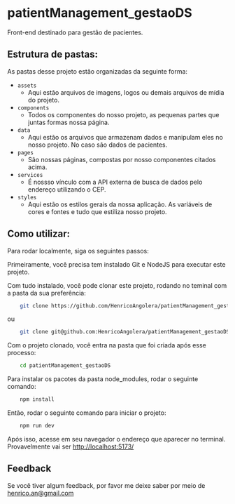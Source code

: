 # patientManagement_gestaoDS

Front-end destinado para gestão de pacientes.

## Estrutura de pastas:

As pastas desse projeto estão organizadas da seguinte forma:

- `assets`
  - Aqui estão arquivos de imagens, logos ou demais arquivos de mídia do projeto.
- `components`
  - Todos os componentes do nosso projeto, as pequenas partes que juntas formas nossa página.
- `data`
  - Aqui estão os arquivos que armazenam dados e manipulam eles no nosso projeto. No caso são dados de pacientes.
- `pages`
  - São nossas páginas, compostas por nosso componentes citados acima.
- `services`
  - É nossso vínculo com a API externa de busca de dados pelo endereço utilizando o CEP.
- `styles`
  - Aqui estão os estilos gerais da nossa aplicação. As variáveis de cores e fontes e tudo que estiliza nosso projeto.   

## Como utilizar:

Para rodar localmente, siga os seguintes passos:

Primeiramente, você precisa tem instalado Git e NodeJS para executar este projeto.

Com tudo instalado, você pode clonar este projeto, rodando no teminal com a pasta da sua preferência:

```bash
    git clone https://github.com/HenricoAngolera/patientManagement_gestaoDS.git
```
ou
```bash
    git clone git@github.com:HenricoAngolera/patientManagement_gestaoDS.git
```

Com o projeto clonado, você entra na pasta que foi criada após esse processo:

```bash
    cd patientManagement_gestaoDS
```

Para instalar os pacotes da pasta node_modules, rodar o seguinte comando:

```bash
    npm install
```

Então, rodar o seguinte comando para iniciar o projeto:

```bash
    npm run dev
```

Após isso, acesse em seu navegador o endereço que aparecer no terminal. Provavelmente vai ser [http://localhost:5173/](http://http://localhost:5173/)

## Feedback

Se você tiver algum feedback, por favor me deixe saber por meio de henrico.an@gmail.com
